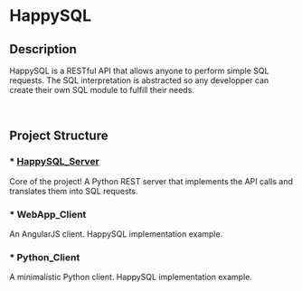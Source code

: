 # HappySQL

## Description

HappySQL is a RESTful API that allows anyone to perform simple SQL requests. The SQL interpretation
is abstracted so any developper can create their own SQL module to fulfill their needs.

<br/>

## Project Structure

### * [HappySQL_Server](https://github.com/vpcorp/happysql/tree/master/HappySQL_Server)

Core of the project! A Python REST server that implements the API calls and
translates them into SQL requests.

### * WebApp_Client

An AngularJS client. HappySQL implementation example.

### * Python_Client

A minimalistic Python client. HappySQL implementation example.
